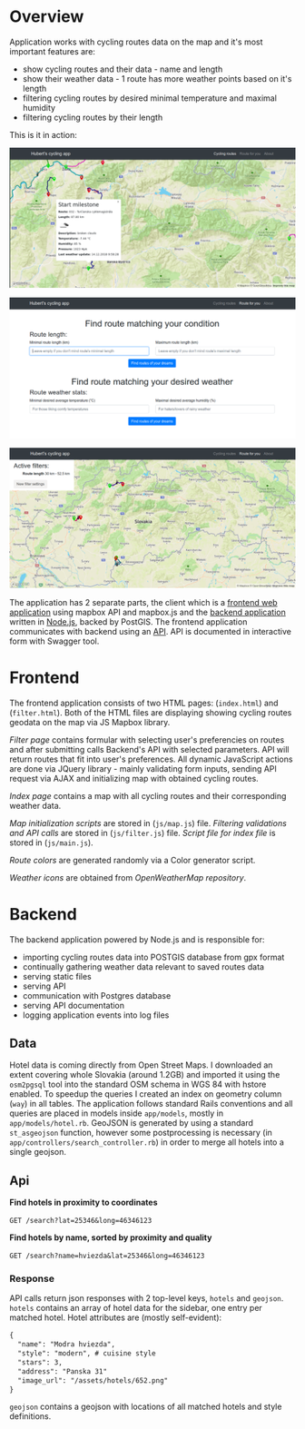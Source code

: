 # Overview

Application works with cycling routes data on the map and it's most important features are:
- show cycling routes and their data - name and length
- show their weather data - 1 route has more weather points based on it's length
- filtering cycling routes by desired minimal temperature and maximal humidity
- filtering cycling routes by their length

This is it in action:

![Screenshot 1](doc-images/action1.png)

![Screenshot 2](doc-images/action2.png)

![Screenshot 3](doc-images/action3.png)

The application has 2 separate parts, the client which is a [frontend web application](#frontend) using mapbox API and mapbox.js and the [backend application](#backend) written in [Node.js](https://nodejs.org/en/), backed by PostGIS. The frontend application communicates with backend using an [API](#api). API is documented in interactive form with Swagger tool.

# Frontend

The frontend application consists of two HTML pages: (`index.html`) and (`filter.html`). Both of the HTML files are displaying showing cycling routes geodata on the map via JS Mapbox library. 

*Filter page* contains formular with selecting user's preferencies on routes and after submitting calls Backend's API with selected parameters. API will return routes that fit into user's preferences. All dynamic JavaScript actions are done via JQuery library - mainly validating form inputs, sending API request via AJAX and initializing map with obtained cycling routes. 

*Index page* contains a map with all cycling routes and their corresponding weather data.

*Map initialization scripts* are stored in (`js/map.js`) file. *Filtering validations and API calls* are stored in (`js/filter.js`) file. *Script file for index file* is stored in (`js/main.js`).

*Route colors* are generated randomly via a Color generator script.

*Weather icons* are obtained from *OpenWeatherMap repository*.

# Backend

The backend application powered by Node.js and is responsible for:
- importing cycling routes data into POSTGIS database from gpx format
- continually gathering weather data relevant to saved routes data
- serving static files
- serving API
- communication with Postgres database
- serving API documentation
- logging application events into log files

## Data

Hotel data is coming directly from Open Street Maps. I downloaded an extent covering whole Slovakia (around 1.2GB) and imported it using the `osm2pgsql` tool into the standard OSM schema in WGS 84 with hstore enabled. To speedup the queries I created an index on geometry column (`way`) in all tables. The application follows standard Rails conventions and all queries are placed in models inside `app/models`, mostly in `app/models/hotel.rb`. GeoJSON is generated by using a standard `st_asgeojson` function, however some postprocessing is necessary (in `app/controllers/search_controller.rb`) in order to merge all hotels into a single geojson.

## Api

**Find hotels in proximity to coordinates**

`GET /search?lat=25346&long=46346123`

**Find hotels by name, sorted by proximity and quality**

`GET /search?name=hviezda&lat=25346&long=46346123`

### Response

API calls return json responses with 2 top-level keys, `hotels` and `geojson`. `hotels` contains an array of hotel data for the sidebar, one entry per matched hotel. Hotel attributes are (mostly self-evident):
```
{
  "name": "Modra hviezda",
  "style": "modern", # cuisine style
  "stars": 3,
  "address": "Panska 31"
  "image_url": "/assets/hotels/652.png"
}
```
`geojson` contains a geojson with locations of all matched hotels and style definitions.
